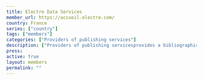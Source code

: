 ```yaml
---
title: Electre Data Services
member_url: https://accueil.electre.com/
country: France
series: ["country"] 
tags: ["members"]
categories: ["Providers of publishing services"]
description: ["Providers of publishing servicesprovides a bibliographic database of all books produced in France."]
press:
active: true
layout: members 
permalink: ""
---
```

